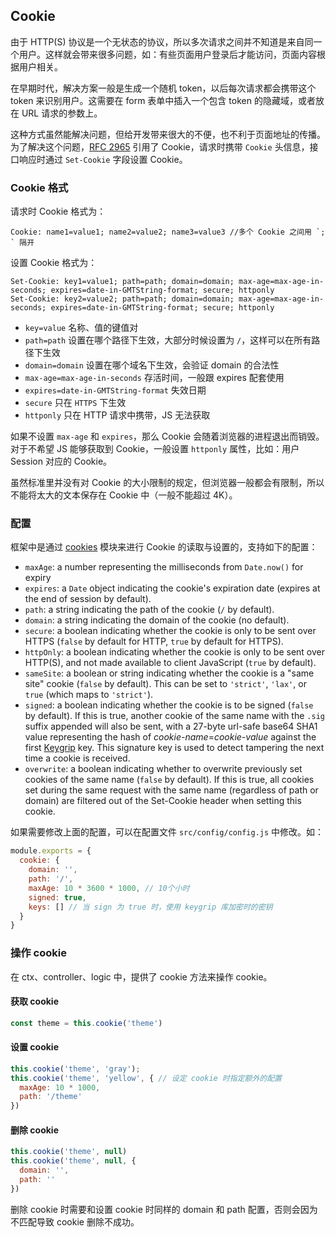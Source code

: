## Cookie

由于 HTTP(S) 协议是一个无状态的协议，所以多次请求之间并不知道是来自同一个用户。这样就会带来很多问题，如：有些页面用户登录后才能访问，页面内容根据用户相关。

在早期时代，解决方案一般是生成一个随机 token，以后每次请求都会携带这个 token 来识别用户。这需要在 form 表单中插入一个包含 token 的隐藏域，或者放在 URL 请求的参数上。

这种方式虽然能解决问题，但给开发带来很大的不便，也不利于页面地址的传播。为了解决这个问题，[RFC 2965](https://tools.ietf.org/html/rfc2965) 引用了 Cookie，请求时携带 `Cookie` 头信息，接口响应时通过 `Set-Cookie` 字段设置 Cookie。

### Cookie 格式

请求时 Cookie 格式为：

```
Cookie: name1=value1; name2=value2; name3=value3 //多个 Cookie 之间用 `; ` 隔开
```
设置 Cookie 格式为：

```
Set-Cookie: key1=value1; path=path; domain=domain; max-age=max-age-in-seconds; expires=date-in-GMTString-format; secure; httponly
Set-Cookie: key2=value2; path=path; domain=domain; max-age=max-age-in-seconds; expires=date-in-GMTString-format; secure; httponly
```

* `key=value` 名称、值的键值对
* `path=path` 设置在哪个路径下生效，大部分时候设置为 `/`，这样可以在所有路径下生效
* `domain=domain` 设置在哪个域名下生效，会验证 domain 的合法性
* `max-age=max-age-in-seconds` 存活时间，一般跟 expires 配套使用
* `expires=date-in-GMTString-format` 失效日期
* `secure` 只在 `HTTPS` 下生效
* `httponly` 只在 HTTP 请求中携带，JS 无法获取

如果不设置 `max-age` 和 `expires`，那么 Cookie 会随着浏览器的进程退出而销毁。对于不希望 JS 能够获取到 Cookie，一般设置 `httponly` 属性，比如：用户 Session 对应的 Cookie。

虽然标准里并没有对 Cookie 的大小限制的规定，但浏览器一般都会有限制，所以不能将太大的文本保存在 Cookie 中（一般不能超过 4K）。

### 配置

框架中是通过 [cookies](https://github.com/pillarjs/cookies) 模块来进行 Cookie 的读取与设置的，支持如下的配置：

* `maxAge`: a number representing the milliseconds from `Date.now()` for expiry
* `expires`: a `Date` object indicating the cookie's expiration date (expires at the end of session by default).
* `path`: a string indicating the path of the cookie (`/` by default).
* `domain`: a string indicating the domain of the cookie (no default).
* `secure`: a boolean indicating whether the cookie is only to be sent over HTTPS (`false` by default for HTTP, `true` by default for HTTPS).
* `httpOnly`: a boolean indicating whether the cookie is only to be sent over HTTP(S), and not made available to client JavaScript (`true` by default).
* `sameSite`: a boolean or string indicating whether the cookie is a "same site" cookie (`false` by default). This can be set to `'strict'`, `'lax'`, or `true` (which maps to `'strict'`).
* `signed`: a boolean indicating whether the cookie is to be signed (`false` by default). If this is true, another cookie of the same name with the `.sig` suffix appended will also be sent, with a 27-byte url-safe base64 SHA1 value representing the hash of _cookie-name_=_cookie-value_ against the first [Keygrip](https://www.npmjs.com/package/keygrip) key. This signature key is used to detect tampering the next time a cookie is received.
* `overwrite`: a boolean indicating whether to overwrite previously set cookies of the same name (`false` by default). If this is true, all cookies set during the same request with the same name (regardless of path or domain) are filtered out of the Set-Cookie header when setting this cookie.


如果需要修改上面的配置，可以在配置文件 `src/config/config.js` 中修改。如：

```js
module.exports = {
  cookie: {
    domain: '', 
    path: '/',
    maxAge: 10 * 3600 * 1000, // 10个小时
    signed: true,
    keys: [] // 当 sign 为 true 时，使用 keygrip 库加密时的密钥
  }
}
```

### 操作 cookie

在 ctx、controller、logic 中，提供了 cookie 方法来操作 cookie。

#### 获取 cookie

```js
const theme = this.cookie('theme')
```

#### 设置 cookie

```js
this.cookie('theme', 'gray'); 
this.cookie('theme', 'yellow', { // 设定 cookie 时指定额外的配置
  maxAge: 10 * 1000,
  path: '/theme'
})
```

#### 删除 cookie

```js
this.cookie('theme', null)
this.cookie('theme', null, {
  domain: '',
  path: ''
})
```

删除 cookie 时需要和设置 cookie 时同样的 domain 和 path 配置，否则会因为不匹配导致 cookie 删除不成功。